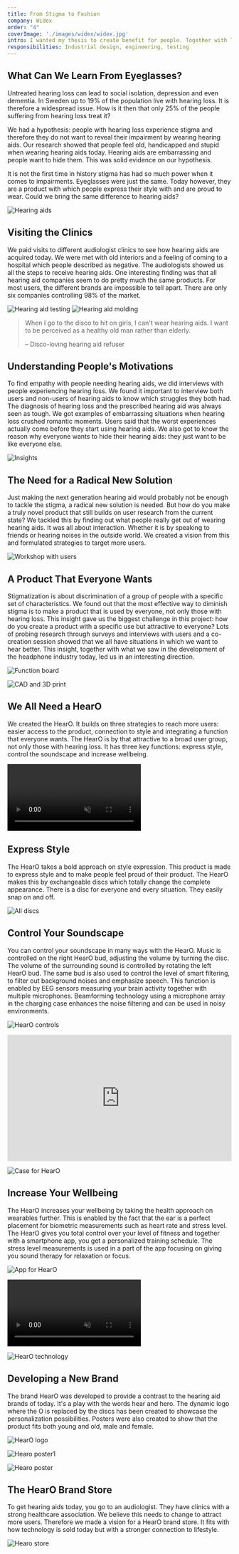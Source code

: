 ```yaml
---
title: From Stigma to Fashion
company: Widex
order: "4"
coverImage: './images/widex/widex.jpg'
intro: I wanted my thesis to create benefit for people. Together with Thure Waller, I tackled the stigmatized product hearing aids. We ended up with a product aimed to disrupt the hearing aid industry.
responsibilities: Industrial design, engineering, testing
---
```


## What Can We Learn From Eyeglasses?
Untreated hearing loss can lead to social isolation, depression and even dementia. In Sweden up to 19% of the population live with hearing loss. It is therefore a widespread issue. How is it then that only 25% of the people suffering from hearing loss treat it?

We had a hypothesis: people with hearing loss experience stigma and therefore they do not want to reveal their impairment by wearing hearing aids. Our research showed that people feel old, handicapped and stupid when wearing hearing aids today. Hearing aids are embarrassing and people want to hide them. This was solid evidence on our hypothesis.

It is not the first time in history stigma has had so much power when it comes to impairments. Eyeglasses were just the same. Today however, they are a product with which people express their style with and are proud to wear. Could we bring the same difference to hearing aids?

![Hearing aids](./images/widex/Hearing-aids.png)

## Visiting the Clinics
We paid visits to different audiologist clinics to see how hearing aids are acquired today. We were met with old interiors and a feeling of coming to a hospital which people described as negative. The audiologists showed us all the steps to receive hearing aids. One interesting finding was that all hearing aid companies seem to do pretty much the same products. For most users, the different brands are impossible to tell apart. There are only six companies controlling 98% of the market.

![Hearing aid testing](./images/widex/ha-test.jpg)
![Hearing aid molding](./images/widex/molding.jpg)

<blockquote>
When I go to the disco to hit on girls, I can't wear hearing aids. I want to be perceived as a healthy old man rather than elderly.<p>– Disco-loving hearing aid refuser</p>
</blockquote>

## Understanding People's Motivations
To find empathy with people needing hearing aids, we did interviews with people experiencing hearing loss. We found it important to interview both users and non-users of hearing aids to know which struggles they both had. The diagnosis of hearing loss and the prescribed hearing aid was always seen as tough. We got examples of embarrassing situations when hearing loss crushed romantic moments. Users said that the worst experiences actually come before they start using hearing aids. We also got to know the reason why everyone wants to hide their hearing aids: they just want to be like everyone else.

![Insights](./images/widex/insights.jpg)

## The Need for a Radical New Solution
Just making the next generation hearing aid would probably not be enough to tackle the stigma, a radical new solution is needed. But how do you make a truly novel product that still builds on user research from the current state? We tackled this by finding out what people really get out of wearing hearing aids. It was all about interaction. Whether it is by speaking to friends or hearing noises in the outside world. We created a vision from this and formulated strategies to target more users.

![Workshop with users](./images/widex/workshop.jpg)

## A Product That Everyone Wants
Stigmatization is about discrimination of a group of people with a specific set of characteristics. We found out that the most effective way to diminish stigma is to make a product that is used by everyone, not only those with hearing loss. This insight gave us the biggest challenge in this project: how do you create a product with a specific use but attractive to everyone? Lots of probing research through surveys and interviews with users and a co-creation session showed that we all have situations in which we want to hear better. This insight, together with what we saw in the development of the headphone industry today, led us in an interesting direction.

![Function board](./images/widex/function-board.jpg)

![CAD and 3D print](./images/widex/cad.jpg)

## We All Need a HearO
We created the HearO. It builds on three strategies to reach more users: easier access to the product, connection to style and integrating a function that everyone wants. The HearO is by that attractive to a broad user group, not only those with hearing loss. It has three key functions: express style, control the soundscape and increase wellbeing.

<video autoplay muted loop playsinline>
        <source src="/videos/reveal.mp4" type="video/mp4" />
        Your browser does not support the video tag.
      </video>

## Express Style
The HearO takes a bold approach on style expression. This product is made to express style and to make people feel proud of their product. The HearO makes this by exchangeable discs which totally change the complete appearance. There is a disc for everyone and every situation. They easily snap on and off.

![All discs](./images/widex/all-discs.gif)

## Control Your Soundscape
You can control your soundscape in many ways with the HearO. Music is controlled on the right HearO bud, adjusting the volume by turning the disc. The volume of the surrounding sound is controlled by rotating the left HearO bud. The same bud is also used to control the level of smart filtering, to filter out background noises and emphasize speech. This function is enabled by EEG sensors measuring your brain activity together with multiple microphones. Beamforming technology using a microphone array in the charging case enhances the noise filtering and can be used in noisy environments.

![HearO controls](./images/widex/controls.jpg)

<div class="projectVideo"><div style="padding:56.25% 0 0 0;position:relative;">
<iframe  src="https://www.youtube.com/embed/ziNR2HuComQ?controls=0" style="position:absolute;top:0;left:0;width:100%;height:100%;" frameborder="0" allow="accelerometer; autoplay; clipboard-write; encrypted-media; gyroscope; picture-in-picture" allowfullscreen></iframe>
</div></div>

![Case for HearO](./images/widex/case.jpg)

## Increase Your Wellbeing
The HearO increases your wellbeing by taking the health approach on wearables further. This is enabled by the fact that the ear is a perfect placement for biometric measurements such as heart rate and stress level. The HearO gives you total control over your level of fitness and together with a smartphone app, you get a personalized training schedule. The stress level measurements is used in a part of the app focusing on giving you sound therapy for relaxation or focus.

![App for HearO](./images/widex/app.jpg)

<video autoplay controls muted playsinline>
    <source src="/videos/tech.mp4" type="video/mp4" />
        Your browser does not support the video tag.
 </video>

![HearO technology](./images/widex/tech.jpg)

## Developing a New Brand
The brand HearO was developed to provide a contrast to the hearing aid brands of today. It's a play with the words hear and hero. The dynamic logo where the O is replaced by the discs has been created to showcase the personalization possibilities. Posters were also created to show that the product fits both young and old, male and female.

![HearO logo](./images/widex/logo.gif)

![Hearo poster1](./images/widex/poster1.jpg)

![Hearo poster](./images/widex/poster2.jpg)

## The HearO Brand Store
To get hearing aids today, you go to an audiologist. They have clinics with a strong healthcare association. We believe this needs to change to attract more users. Therefore we made a vision for a HearO brand store. It fits with how technology is sold today but with a stronger connection to lifestyle.

![Hearo store](./images/widex/store.jpg)
